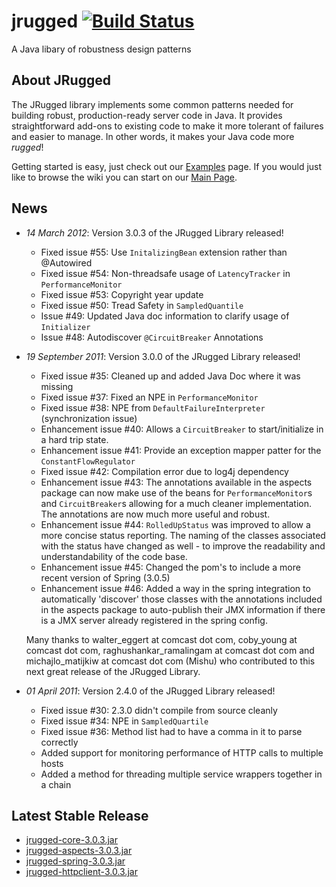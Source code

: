 # jrugged [![Build Status](https://travis-ci.org/trevmex/jrugged.png)](https://travis-ci.org/trevmex/jrugged)

A Java libary of robustness design patterns


## About JRugged
The JRugged library implements some common patterns needed for building robust, production-ready server code in Java. It provides straightforward add-ons to existing code to make it more tolerant of failures and easier to manage. In other words, it makes your Java code more _rugged_!

Getting started is easy, just check out our [Examples](https://github.com/Comcast/jrugged/wiki/Examples) page.  If you would just like to browse the wiki you can start on our [Main Page](https://github.com/Comcast/jrugged/wiki).


## News
- *14 March 2012*: Version 3.0.3 of the JRugged Library released!
    - Fixed issue #55: Use `InitalizingBean` extension rather than @Autowired
    - Fixed issue #54: Non-threadsafe usage of `LatencyTracker` in `PerformanceMonitor`
    - Fixed issue #53: Copyright year update
    - Fixed issue #50: Tread Safety in `SampledQuantile`
    - Issue #49: Updated Java doc information to clarify usage of `Initializer`
    - Issue #48: Autodiscover `@CircuitBreaker` Annotations

- *19 September 2011*: Version 3.0.0 of the JRugged Library released!
    - Fixed issue #35: Cleaned up and added Java Doc where it was missing
    - Fixed issue #37: Fixed an NPE in `PerformanceMonitor`
    - Fixed issue #38: NPE from `DefaultFailureInterpreter` (synchronization issue)
    - Enhancement issue #40: Allows a `CircuitBreaker` to start/initialize in a hard trip state.
    - Enhancement issue #41: Provide an exception mapper patter for the `ConstantFlowRegulator`
    - Fixed issue #42: Compilation error due to log4j dependency
    - Enhancement issue #43: The annotations available in the aspects package can now make use of the beans for `PerformanceMonitor`s and `CircuitBreaker`s allowing for a much cleaner implementation.  The annotations are now much more useful and robust.
    - Enhancement issue #44: `RolledUpStatus` was improved to allow a more concise status reporting.  The naming of the classes associated with the status have changed as well - to improve the readability and understandability of the code base.
    - Enhancement issue #45: Changed the pom's to include a more recent version of Spring (3.0.5)
    - Enhancement issue #46: Added a way in the spring integration to automatically 'discover' those classes with the annotations included in the aspects package to auto-publish their JMX information if there is a JMX server already registered in the spring config.

    Many thanks to walter\_eggert at comcast dot com, coby\_young at comcast dot com, raghushankar\_ramalingam at comcast dot com and michajlo\_matijkiw at comcast dot com (Mishu) who contributed to this next great release of the JRugged Library.

- *01 April 2011*: Version 2.4.0 of the JRugged Library released!
    - Fixed issue #30: 2.3.0 didn't compile from source cleanly
    - Fixed issue #34: NPE in `SampledQuartile`
    - Fixed issue #36: Method list had to have a comma in it to parse correctly
    - Added support for monitoring performance of HTTP calls to multiple hosts
    - Added a method for threading multiple service wrappers together in a chain


## Latest Stable Release

- [jrugged-core-3.0.3.jar](http://jrugged.googlecode.com/files/jrugged-core-3.0.3.jar)
- [jrugged-aspects-3.0.3.jar](http://jrugged.googlecode.com/files/jrugged-aspects-3.0.3.jar)
- [jrugged-spring-3.0.3.jar](http://jrugged.googlecode.com/files/jrugged-spring-3.0.3.jar)
- [jrugged-httpclient-3.0.3.jar](http://jrugged.googlecode.com/files/jrugged-httpclient-3.0.3.jar)
